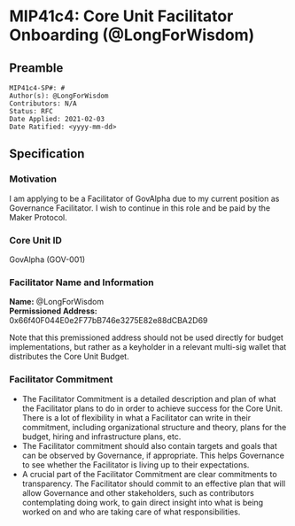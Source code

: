 # MIP41c4: Core Unit Facilitator Onboarding (@LongForWisdom)

## Preamble
```
MIP41c4-SP#: #
Author(s): @LongForWisdom
Contributors: N/A
Status: RFC
Date Applied: 2021-02-03
Date Ratified: <yyyy-mm-dd>
```

## Specification
    
### Motivation
I am applying to be a Facilitator of GovAlpha due to my current position as Governance Facilitator. I wish to continue in this role and be paid by the Maker Protocol.
    
### Core Unit ID
GovAlpha (GOV-001)

### Facilitator Name and Information

**Name:** @LongForWisdom  
**Permissioned Address:** 0x66f40F044E0e2F77bB746e3275E82e88dCBA2D69  

Note that this premissioned address should not be used directly for budget implementations, but rather as a keyholder in a relevant multi-sig wallet that distributes the Core Unit Budget.

### Facilitator Commitment
- The Facilitator Commitment is a detailed description and plan of what the Facilitator plans to do in order to achieve success for the Core Unit. There is a lot of flexibility in what a Facilitator can write in their commitment, including organizational structure and theory, plans for the budget, hiring and infrastructure plans, etc.
- The Facilitator commitment should also contain targets and goals that can be observed by Governance, if appropriate. This helps Governance to see whether the Facilitator is living up to their expectations.
- A crucial part of the Facilitator Commitment are clear commitments to transparency. The Facilitator should commit to an effective plan that will allow Governance and other stakeholders, such as contributors contemplating doing work, to gain direct insight into what is being worked on and who are taking care of what responsibilities.